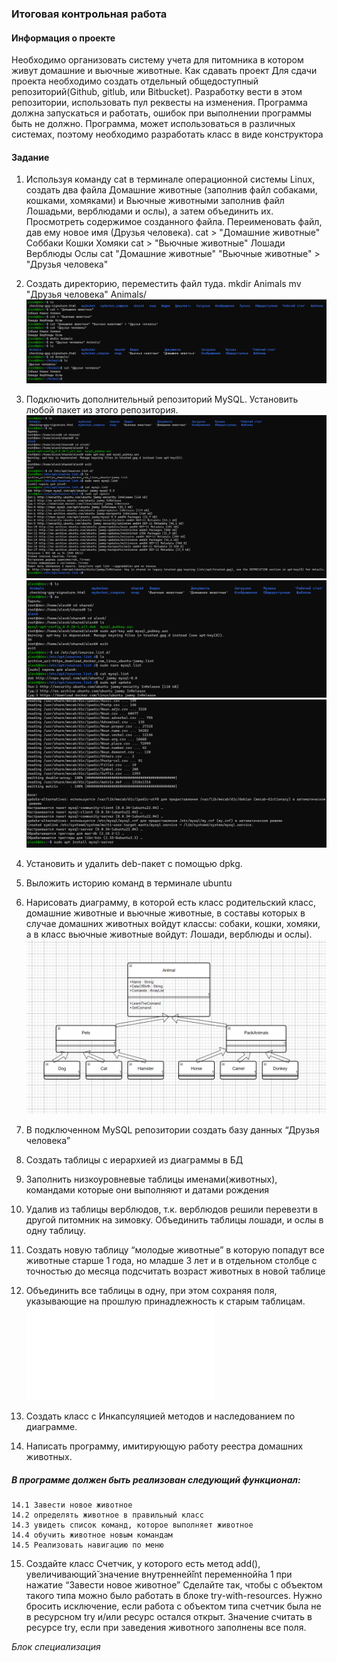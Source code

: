 ### Итоговая контрольная работа
#### Информация о проекте
Необходимо организовать систему учета для питомника в котором живут
домашние и вьючные животные.
Как сдавать проект
Для сдачи проекта необходимо создать отдельный общедоступный
репозиторий(Github, gitlub, или Bitbucket). Разработку вести в этом
репозитории, использовать пул реквесты на изменения. Программа должна
запускаться и работать, ошибок при выполнении программы быть не должно.
Программа, может использоваться в различных системах, поэтому необходимо
разработать класс в виде конструктора
#### Задание
1. Используя команду cat в терминале операционной системы Linux, создать
   два файла Домашние животные (заполнив файл собаками, кошками,
   хомяками) и Вьючные животными заполнив файл Лошадьми, верблюдами и
   ослы), а затем объединить их. Просмотреть содержимое созданного файла.
   Переименовать файл, дав ему новое имя (Друзья человека).
   cat > "Домашние животные"
   Соббаки Кошки Хомяки
   cat > "Вьючные животные"
   Лошади Верблюды Ослы
   cat "Домашние животные" "Вьючные животные" > "Друзья человека"
2. Создать директорию, переместить файл туда.
   mkdir Animals
   mv "Друзья человека" Animals/   ![Image alt](/src/screen/par1.png)

3. Подключить дополнительный репозиторий MySQL. Установить любой пакет
   из этого репозитория. ![Image alt](/src/screen/par2.png) ![Image alt](/src/screen/par3.png) ![Image alt](/src/screen/par4.png)
4. Установить и удалить deb-пакет с помощью dpkg. 
5. Выложить историю команд в терминале ubuntu   
6. Нарисовать диаграмму, в которой есть класс родительский класс, домашние
   животные и вьючные животные, в составы которых в случае домашних
   животных войдут классы: собаки, кошки, хомяки, а в класс вьючные животные
   войдут: Лошади, верблюды и ослы). ![Image alt](/src/screen/par6.png)
7. В подключенном MySQL репозитории создать базу данных “Друзья
   человека” 
8. Создать таблицы с иерархией из диаграммы в БД 
9. Заполнить низкоуровневые таблицы именами(животных), командами
   которые они выполняют и датами рождения 
10. Удалив из таблицы верблюдов, т.к. верблюдов решили перевезти в другой
    питомник на зимовку. Объединить таблицы лошади, и ослы в одну таблицу. 
11. Создать новую таблицу “молодые животные” в которую попадут все
    животные старше 1 года, но младше 3 лет и в отдельном столбце с точностью
    до месяца подсчитать возраст животных в новой таблице 
12. Объединить все таблицы в одну, при этом сохраняя поля, указывающие на
    прошлую принадлежность к старым таблицам. ![Image alt](/src/screen/man_friend2.sql)
13. Создать класс с Инкапсуляцией методов и наследованием по диаграмме. 

14. Написать программу, имитирующую работу реестра домашних животных.
##### В программе должен быть реализован следующий функционал:
    14.1 Завести новое животное
    14.2 определять животное в правильный класс
    14.3 увидеть список команд, которое выполняет животное
    14.4 обучить животное новым командам
    14.5 Реализовать навигацию по меню
15. Создайте класс Счетчик, у которого есть метод add(), увеличивающий̆
    значение внутренней̆int переменной̆на 1 при нажатие “Завести новое
    животное” Сделайте так, чтобы с объектом такого типа можно было работать в
    блоке try-with-resources. Нужно бросить исключение, если работа с объектом
    типа счетчик была не в ресурсном try и/или ресурс остался открыт. Значение
    считать в ресурсе try, если при заведения животного заполнены все поля.

*Блок специализация*
 
